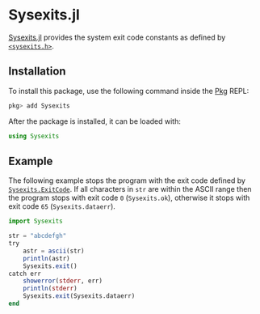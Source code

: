 <!--
SPDX-FileCopyrightText: 2023 Shun Sakai

SPDX-License-Identifier: Apache-2.0 OR MIT
-->

# Sysexits.jl

[Sysexits.jl](https://github.com/sorairolake/Sysexits.jl) provides the system
exit code constants as defined by
[`<sysexits.h>`](https://man.openbsd.org/sysexits).

## Installation

To install this package, use the following command inside the
[Pkg](https://pkgdocs.julialang.org/) REPL:

```julia
pkg> add Sysexits
```

After the package is installed, it can be loaded with:

```julia
using Sysexits
```

## Example

The following example stops the program with the exit code defined by
[`Sysexits.ExitCode`](@ref). If all characters in `str` are within the ASCII
range then the program stops with exit code `0` (`Sysexits.ok`), otherwise it
stops with exit code `65` (`Sysexits.dataerr`).

```julia
import Sysexits

str = "abcdefgh"
try
    astr = ascii(str)
    println(astr)
    Sysexits.exit()
catch err
    showerror(stderr, err)
    println(stderr)
    Sysexits.exit(Sysexits.dataerr)
end
```
